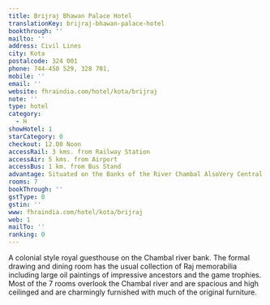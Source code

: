 ```yaml
---
title: Brijraj Bhawan Palace Hotel
translationKey: brijraj-bhawan-palace-hotel
bookthrough: ''
mailto: ''
address: Civil Lines
city: Kota
postalcode: 324 001
phone: 744-450 529, 328 701,
mobile: ''
email: ''
website: fhraindia.com/hotel/kota/brijraj
note: ''
type: hotel
category:
  - H
showHotel: 1
starCategory: 0
checkout: 12.00 Noon
accessRail: 3 kms. from Railway Station
accessAir: 5 kms. from Airport
accessBus: 1 km. from Bus Stand
advantage: Situated on the Banks of the River Chambal AlsoVery Central
rooms: 7
bookThrough: ''
gstType: 0
gstin: ''
www: fhraindia.com/hotel/kota/brijraj
web: 1
mailTo: ''
ranking: 0
---
```







A colonial style royal guesthouse on the Chambal river bank. The formal drawing and dining room has the usual collection of Raj memorabilia including large oil paintings of impressive ancestors and the game trophies. Most of the 7 rooms overlook the Chambal river and are spacious and high ceilinged and are charmingly furnished with much of the original furniture.